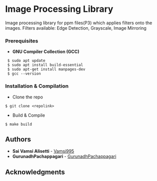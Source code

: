 # Image Processing Library

Image processing library for ppm files(P3) which applies filters onto the images.
Filters available: Edge Detection, Grayscale, Image Mirroring


### Prerequisites

* **GNU Compiler Collection (GCC)**

```
 $ sudo apt update
 $ sudo apt install build-essential
 $ sudo apt-get install manpages-dev
 $ gcc --version
```

### Installation & Compilation

- Clone the repo
```
$ git clone <repolink>
```
- Build & Compile
```
$ make build
```

## Authors

* **Sai Vamsi Alisetti** - [Vamsi995](https://github.com/Vamsi995)
* **GurunadhPachappagari** - [GurunadhPachappagari](https://github.com/GurunadhPachappagari)

## Acknowledgments

